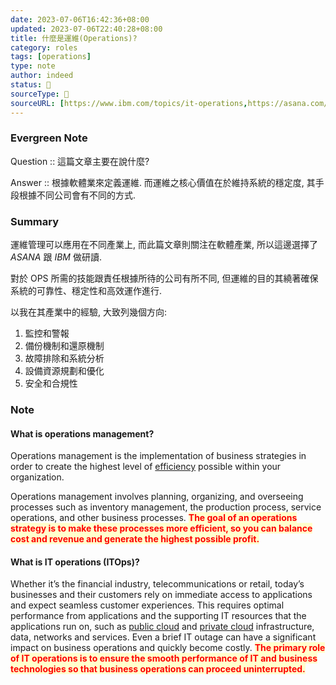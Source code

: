 ```yaml
---
date: 2023-07-06T16:42:36+08:00
updated: 2023-07-06T22:40:28+08:00
title: 什麼是運維(Operations)?
category: roles
tags: [operations]
type: note
author: indeed
status: 🌱
sourceType: 📰️
sourceURL: [https://www.ibm.com/topics/it-operations,https://asana.com/zh-tw/resources/operations-management]
---
```


### Evergreen Note

Question :: 這篇文章主要在說什麼?

Answer :: 根據軟體業來定義運維. 而運維之核心價值在於維持系統的穩定度, 其手段根據不同公司會有不同的方式.

### Summary

運維管理可以應用在不同產業上, 而此篇文章則關注在軟體產業, 所以這邊選擇了 *ASANA* 跟 *IBM* 做研讀.

對於 OPS 所需的技能跟責任根據所待的公司有所不同, 但運維的目的其繞著確保系統的可靠性、穩定性和高效運作進行.

以我在其產業中的經驗, 大致列幾個方向:

1. 監控和警報
2. 備份機制和還原機制
3. 故障排除和系統分析
4. 設備資源規劃和優化
5. 安全和合規性

### Note

#### What is operations management?

Operations management is the implementation of business strategies in order to create the highest level of [efficiency](https://asana.com/zh-tw/resources/efficiency-vs-effectiveness-whats-the-difference) possible within your organization.

Operations management involves planning, organizing, and overseeing processes such as inventory management, the production process, service operations, and other business processes. **<span style="background-color: #ffffcc; color: red">The goal of an operations strategy is to make these processes more efficient, so you can balance cost and revenue and generate the highest possible profit.</span>**

#### What is IT operations (ITOps)?

Whether it’s the financial industry, telecommunications or retail, today’s businesses and their customers rely on immediate access to applications and expect seamless customer experiences. This requires optimal performance from applications and the supporting IT resources that the applications run on, such as [public cloud](https://www.ibm.com/topics/public-cloud) and [private cloud](https://www.ibm.com/topics/private-cloud) infrastructure, data, networks and services. Even a brief IT outage can have a significant impact on business operations and quickly become costly. **<span style="background-color: #ffffcc; color: red">The primary role of IT operations is to ensure the smooth performance of IT and business technologies so that business operations can proceed uninterrupted.</span>**
